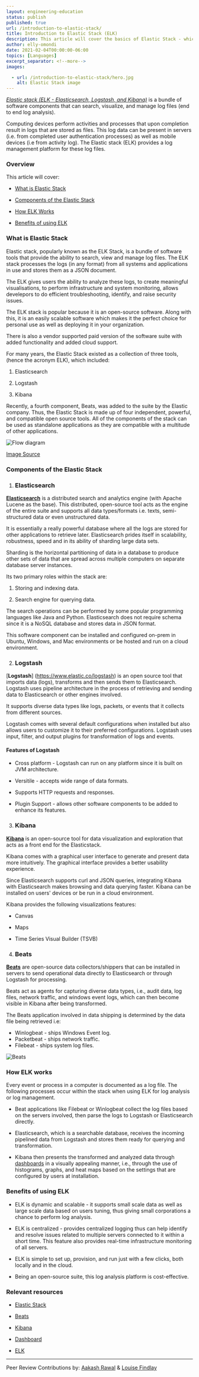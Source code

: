 ```yaml
---
layout: engineering-education
status: publish
published: true
url: /introduction-to-elastic-stack/
title: Introduction to Elastic Stack (ELK)
description: This article will cover the basics of Elastic Stack - which is a log management platform that can search, visualize, and manage log files.
author: elly-omondi
date: 2021-02-04T00:00:00-06:00
topics: [Languages]
excerpt_separator: <!--more-->
images:

  - url: /introduction-to-elastic-stack/hero.jpg
    alt: Elastic Stack image
---
```

[*Elastic stack (ELK - Elasticsearch, Logstash, and Kibana)*](https://www.elastic.co/elastic-stack) is a bundle of software components that can search, visualize, and manage log files (end to end log analysis).
<!--more-->
Computing devices perform activities and processes that upon completion result in logs that are stored as files. This log data can be present in servers (i.e. from completed user authentication processes) as well as mobile devices (i.e from activity log).
The Elastic stack (ELK) provides a log management platform for these log files.
### Overview
This article will cover:

- [What is Elastic Stack](#What-is-elastic-stack)

- [Components of the Elastic Stack](#Components-of-the-elastic-stack)

- [How ELK Works](#How-ELK-works)

- [Benefits of using ELK](#Benefits-of-using-ELK)

### What is Elastic Stack
Elastic stack, popularly known as the ELK Stack, is a bundle of software tools that provide the ability to search, view and manage log files. The ELK stack processes the logs (in any format) from all systems and applications in use and stores them as a JSON document.

The ELK gives users the ability to analyze these logs, to create meaningful visualisations, to perform infrastructure and system monitoring, allows develepors to do efficient troubleshooting, identify, and raise security issues.

The ELK stack is popular because it is an open-source software. Along with this, it is an easily scalable software which makes it the perfect choice for personal use as well as deploying it in your organization.

There is also a vendor supported paid version of the software suite with added functionality and added cloud support.

For many years, the Elastic Stack existed as a collection of three tools, (hence the acronym ELK), which included:

1. Elasticsearch

2. Logstash

3. Kibana

Recently, a fourth component, Beats, was added to the suite by the Elastic company. Thus, the Elastic Stack is made up of four independent, powerful, and compatible open source tools. All of the components of the stack can be used as standalone applications as they are compatible with a multitude of other applications.

![Flow diagram](/introduction-to-elastic-stack/flow-diagram.png)

[Image Source](https://encrypted-tbn0.gstatic.com/images?q=tbn:ANd9GcQZVZmZFPL7blODx-p4eva1gachnZ407hX1Eg&usqp=CAU
)
### Components of the Elastic Stack
1. ### Elasticsearch
[**Elasticsearch**](https://www.elastic.co/elasticsearch/) is a distributed search and analytics engine (with Apache Lucene as the base). This distributed, open-source tool acts as the engine of the entire suite and supports all data types/formats i.e. texts, semi-structured data or even unstructured data.

It is essentially a really powerful database where all the logs are stored for other applications to retrieve later. Elasticsearch prides itself in scalability, robustness, speed and in its ability of sharding large data sets.

Sharding is the horizontal partitioning of data in a database to produce other sets of data that are spread across multiple computers on separate database server instances.

Its two primary roles within the stack are:
1. Storing and indexing data.

2. Search engine for querying data.

The search operations can be performed by some popular programming languages like Java and Python. Elasticsearch does not require schema since it is a NoSQL database and stores data in JSON format.

This software component can be installed and configured on-prem in Ubuntu, Windows, and Mac environments or be hosted and run on a cloud environment.

2. ### Logstash
[**Logstash**] (https://www.elastic.co/logstash) is an open source tool that imports data (logs), transforms and then sends them to Elasticsearch. Logstash uses pipeline architecture in the process of retrieving and sending data to Elasticsearch or other engines involved.

It supports diverse data types like logs, packets, or events that it collects from different sources.

Logstash comes with several default configurations when installed but also allows users to customize it to their preferred configurations. Logstash uses input, filter, and output plugins for transformation of logs and events.

#### Features of Logstash
- Cross platform - Logstash can run on any platform since it is built on JVM architecture.

- Versitile - accepts wide range of data formats.

- Supports HTTP requests and responses.

- Plugin Support - allows other software components to be added to enhance its features.

3. ### Kibana
[**Kibana**](https://www.elastic.co/kibana) is an open-source tool for data visualization and exploration that acts as a front end for the Elasticstack.

Kibana comes with a graphical user interface to generate and present data more intuitively. The graphical interface provides a better usability experience.

Since Elasticsearch supports curl and JSON queries, integrating Kibana with Elasticsearch makes browsing and data querying faster.
Kibana can be installed on users' devices or be run in a cloud environment.

Kibana provides the following visualizations features:

- Canvas

- Maps

- Time Series Visual Builder (TSVB)

4. ### Beats
[**Beats**](https://www.elastic.co/beats/) are open-source data collectors/shippers that can be installed in servers to send operational data directly to Elasticsearch or through Logstash for processing.

Beats act as agents for capturing diverse data types, i.e., audit data, log files, network traffic, and windows event logs, which can then become visible in Kibana after being transformed.

The Beats application involved in data shipping is determined by the data file being retrieved i.e:
- Winlogbeat - ships Windows Event log.
- Packetbeat - ships network traffic.
- Filebeat - ships system log files.

![Beats](/introduction-to-elastic-stack/beats-logo-color.png)

### How ELK works
Every event or process in a computer is documented as a log file. The following processes occur within the stack when using ELK for log analysis or log management.

- Beat applications like Filebeat or Winlogbeat collect the log files based on the servers involved, then parse the logs to Logstash or Elasticsearch directly.

- Elasticsearch, which is a searchable database, receives the incoming pipelined data from Logstash and stores them ready for querying and transformation.

- Kibana then presents the transformed and analyzed data through [dashboards](https://www.elastic.co/guide/en/kibana/current/dashboard.html) in a visually appealing manner, i.e., through the use of histograms, graphs, and heat maps based on the settings that are configured by users at installation.

### Benefits of using ELK
- ELK is dynamic and scalable - it supports small scale data as well as large scale data based on users tuning, thus giving small corporations a chance to perform log analysis.

- ELK is centralized - provides centralized logging thus can help identify and resolve issues related to multiple servers connected to it within a short time. This feature also provides real-time infrastructure monitoring of all servers.

- ELK is simple to set up, provision, and run just with a few clicks, both locally and in the cloud.

- Being an open-source suite, this log analysis platform is cost-effective.

### Relevant resources
- [Elastic Stack](https://www.elastic.co/elastic-stack)

- [Beats](https://www.elastic.co/beats/)

- [Kibana](https://www.elastic.co/kibana)

- [Dashboard](https://www.elastic.co/guide/en/kibana/current/dashboard.html)

- [ELK](https://www.tutorialspoint.com/how_to_deploy_the_elk_stack_in_production/index.asp)

---
Peer Review Contributions by: [Aakash Rawal](engineering-education/authors/aakash-rawal/) & [Louise Findlay](/authors/louise-findlay/)
